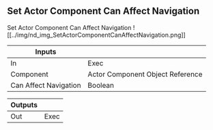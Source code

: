 ## Set Actor Component Can Affect Navigation
Set Actor Component Can Affect Navigation
![[../img/nd_img_SetActorComponentCanAffectNavigation.png]]

|Inputs||
|--|--|
| In | Exec |
| Component | Actor Component Object Reference |
| Can Affect Navigation | Boolean |

|Outputs||
|--|--|
| Out | Exec |
